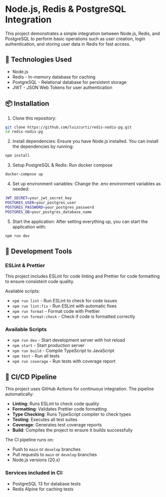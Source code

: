 # Node.js, Redis & PostgreSQL Integration

This project demonstrates a simple integration between Node.js, Redis, and PostgreSQL to perform basic operations such as user creation, login authentication, and storing user data in Redis for fast access.

## 🚀 Technologies Used

- Node.js
- Redis - In-memory database for caching
- PostgreSQL - Relational database for persistent storage
- JWT - JSON Web Tokens for user authentication

## 📦 Installation

1. Clone this repository:

```bash
git clone https://github.com/luizcurti/redis-nodis-pg.git
cd redis-nodis-pg
```
2. Install dependencies:
Ensure you have Node.js installed. You can install the dependencies by running:
```bash
npm install
```

3. Setup PostgreSQL & Redis:
Run docker compose
```bash
docker-compose up
```

4. Set up environment variables:
Change the .env environment variables as needed:

```bash
JWT_SECRET=your_jwt_secret_key
POSTGRES_USER=your_postgres_user
POSTGRES_PASSWORD=your_postgres_password
POSTGRES_DB=your_postgres_database_name
```

5. Start the application:
After setting everything up, you can start the application with:
```bash
npm run dev
```

## 🔧 Development Tools

### ESLint & Prettier
This project includes ESLint for code linting and Prettier for code formatting to ensure consistent code quality.

Available scripts:
- `npm run lint` - Run ESLint to check for code issues
- `npm run lint:fix` - Run ESLint with automatic fixes
- `npm run format` - Format code with Prettier
- `npm run format:check` - Check if code is formatted correctly

### Available Scripts
- `npm run dev` - Start development server with hot reload
- `npm start` - Start production server
- `npm run build` - Compile TypeScript to JavaScript
- `npm test` - Run all tests
- `npm run coverage` - Run tests with coverage report

## 🚀 CI/CD Pipeline

This project uses GitHub Actions for continuous integration. The pipeline automatically:

- **Linting**: Runs ESLint to check code quality
- **Formatting**: Validates Prettier code formatting 
- **Type Checking**: Runs TypeScript compiler to check types
- **Testing**: Executes all test suites
- **Coverage**: Generates test coverage reports
- **Build**: Compiles the project to ensure it builds successfully

The CI pipeline runs on:
- Push to `main` or `develop` branches
- Pull requests to `main` or `develop` branches
- Node.js versions (20.x)

### Services included in CI:
- PostgreSQL 13 for database tests
- Redis Alpine for caching tests
